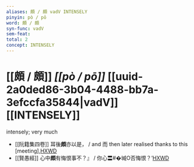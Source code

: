 ```yaml
---
aliases: 頗 / 頗 vadV INTENSELY
pinyin: pò / pō
word: 頗 / 頗
syn-func: vadV
sem-feat: 
total: 2
concept: INTENSELY 
---
```

# [[頗 / 頗]] *[[pò / pō]]*  [[uuid-2a0ded86-3b04-4488-bb7a-3efccfa35844|vadV]] [[INTENSELY]]
intensely; very much
 - [[阮籍集四卷]] 耳後**頗**亦以是， / and 而 then later realised thanks to this [meeting],[HXWD](https://hxwd.org/textview.html?location=CH2b1558_CHANT_003-44a.8)
 - [[賢愚經]] 心中**頗**有悔恨事不？』 / 你心〓#�堿O否悔恨？’[HXWD](https://hxwd.org/textview.html?location=KR6b0059_T_001-0350a.28)